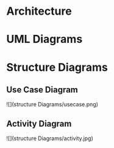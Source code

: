 # Architecture


# UML Diagrams


# Structure Diagrams


## Use Case Diagram

![](structure Diagrams/usecase.png)

## Activity Diagram
![](structure Diagrams/activity.jpg)
